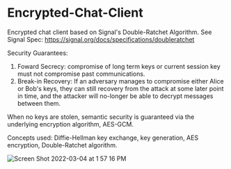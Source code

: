 # Encrypted-Chat-Client
Encrypted chat client based on Signal's Double-Ratchet Algorithm. See Signal Spec: https://signal.org/docs/specifications/doubleratchet

Security Guarantees: 
1. Foward Secrecy: compromise of long term keys or current session key must not compromise past communications. 
2. Break-in Recovery: If an adversary manages to compromise either Alice or Bob's keys, they can still recovery from the attack at some later point in time, and the attacker will no-longer be able to decrypt messages between them. 

When no keys are stolen, semantic security is guaranteed via the underlying encryption algorithm, AES-GCM.

Concepts used: Diffie-Hellman key exchange, key generation, AES encryption, Double-Ratchet algorithm. 

![Screen Shot 2022-03-04 at 1 57 16 PM](https://user-images.githubusercontent.com/59621384/156847411-f858709a-b347-4da9-8586-fb1721411fb2.png)
